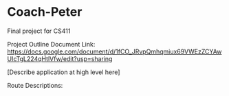 # Coach-Peter
Final project for CS411

Project Outline Document Link: https://docs.google.com/document/d/1fCO_JRvpQmhqmiux69VWEzZCYAwUIcTgL224qHtlVfw/edit?usp=sharing

[Describe application at high level here]

Route Descriptions: 

